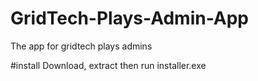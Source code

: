 # GridTech-Plays-Admin-App
The app for gridtech plays admins

#install
Download, extract then run installer.exe
